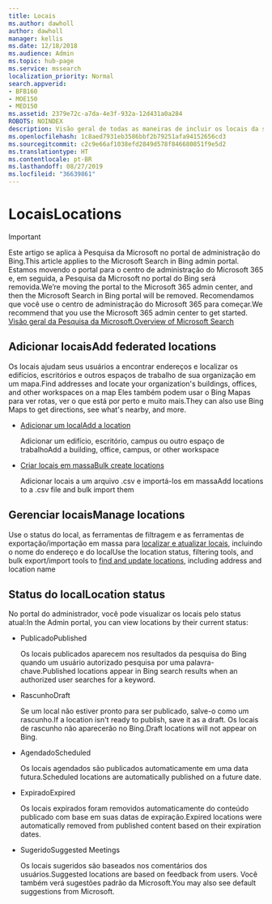 ```yaml
---
title: Locais
ms.author: dawholl
author: dawholl
manager: kellis
ms.date: 12/18/2018
ms.audience: Admin
ms.topic: hub-page
ms.service: mssearch
localization_priority: Normal
search.appverid:
- BFB160
- MOE150
- MED150
ms.assetid: 2379e72c-a7da-4e3f-932a-12d431a0a284
ROBOTS: NOINDEX
description: Visão geral de todas as maneiras de incluir os locais da sua organização nos resultados de trabalho da Pesquisa da Microsoft
ms.openlocfilehash: 1c8aed7931eb3586bbf2b79251afa94152656cd3
ms.sourcegitcommit: c2c9e66af1038efd2849d578f846680851f9e5d2
ms.translationtype: HT
ms.contentlocale: pt-BR
ms.lasthandoff: 08/27/2019
ms.locfileid: "36639861"
---
```

# <a name="locations"></a><span data-ttu-id="53d81-103">Locais</span><span class="sxs-lookup"><span data-stu-id="53d81-103">Locations</span></span>

> [!IMPORTANT]
> <span data-ttu-id="53d81-104">Este artigo se aplica à Pesquisa da Microsoft no portal de administração do Bing.</span><span class="sxs-lookup"><span data-stu-id="53d81-104">This article applies to the Microsoft Search in Bing admin portal.</span></span> <span data-ttu-id="53d81-105">Estamos movendo o portal para o centro de administração do Microsoft 365 e, em seguida, a Pesquisa da Microsoft no portal do Bing será removida.</span><span class="sxs-lookup"><span data-stu-id="53d81-105">We’re moving the portal to the Microsoft 365 admin center, and then the Microsoft Search in Bing portal will be removed.</span></span> <span data-ttu-id="53d81-106">Recomendamos que você use o centro de administração do Microsoft 365 para começar.</span><span class="sxs-lookup"><span data-stu-id="53d81-106">We recommend that you use the Microsoft 365 admin center to get started.</span></span> [<span data-ttu-id="53d81-107">Visão geral da Pesquisa da Microsoft.</span><span class="sxs-lookup"><span data-stu-id="53d81-107">Overview of Microsoft Search</span></span>](overview-microsoft-search.md)
    
## <a name="add-locations"></a><span data-ttu-id="53d81-108">Adicionar locais</span><span class="sxs-lookup"><span data-stu-id="53d81-108">Add federated locations</span></span>

<span data-ttu-id="53d81-109">Os locais ajudam seus usuários a encontrar endereços e localizar os edifícios, escritórios e outros espaços de trabalho de sua organização em um mapa.</span><span class="sxs-lookup"><span data-stu-id="53d81-109">Find addresses and locate your organization's buildings, offices, and other workspaces on a map</span></span> <span data-ttu-id="53d81-110">Eles também podem usar o Bing Mapas para ver rotas, ver o que está por perto e muito mais.</span><span class="sxs-lookup"><span data-stu-id="53d81-110">They can also use Bing Maps to get directions, see what's nearby, and more.</span></span>
  
- [<span data-ttu-id="53d81-111">Adicionar um local</span><span class="sxs-lookup"><span data-stu-id="53d81-111">Add a location</span></span>](add-a-location.md)
    
    <span data-ttu-id="53d81-112">Adicionar um edifício, escritório, campus ou outro espaço de trabalho</span><span class="sxs-lookup"><span data-stu-id="53d81-112">Add a building, office, campus, or other workspace</span></span>
    
- [<span data-ttu-id="53d81-113">Criar locais em massa</span><span class="sxs-lookup"><span data-stu-id="53d81-113">Bulk create locations</span></span>](bulk-create-locations.md)
    
    <span data-ttu-id="53d81-114">Adicionar locais a um arquivo .csv e importá-los em massa</span><span class="sxs-lookup"><span data-stu-id="53d81-114">Add locations to a .csv file and bulk import them</span></span>
    
## <a name="manage-locations"></a><span data-ttu-id="53d81-115">Gerenciar locais</span><span class="sxs-lookup"><span data-stu-id="53d81-115">Manage locations</span></span>

<span data-ttu-id="53d81-116">Use o status do local, as ferramentas de filtragem e as ferramentas de exportação/importação em massa para [localizar e atualizar locais](manage-locations.md), incluindo o nome do endereço e do local</span><span class="sxs-lookup"><span data-stu-id="53d81-116">Use the location status, filtering tools, and bulk export/import tools to [find and update locations](manage-locations.md), including address and location name</span></span>
  
## <a name="location-status"></a><span data-ttu-id="53d81-117">Status do local</span><span class="sxs-lookup"><span data-stu-id="53d81-117">Location status</span></span>

<span data-ttu-id="53d81-118">No portal do administrador, você pode visualizar os locais pelo status atual:</span><span class="sxs-lookup"><span data-stu-id="53d81-118">In the Admin portal, you can view locations by their current status:</span></span>
  
- <span data-ttu-id="53d81-119">Publicado</span><span class="sxs-lookup"><span data-stu-id="53d81-119">Published</span></span>
    
    <span data-ttu-id="53d81-120">Os locais publicados aparecem nos resultados da pesquisa do Bing quando um usuário autorizado pesquisa por uma palavra-chave.</span><span class="sxs-lookup"><span data-stu-id="53d81-120">Published locations appear in Bing search results when an authorized user searches for a keyword.</span></span>
    
- <span data-ttu-id="53d81-121">Rascunho</span><span class="sxs-lookup"><span data-stu-id="53d81-121">Draft</span></span>
    
    <span data-ttu-id="53d81-122">Se um local não estiver pronto para ser publicado, salve-o como um rascunho.</span><span class="sxs-lookup"><span data-stu-id="53d81-122">If a location isn't ready to publish, save it as a draft.</span></span> <span data-ttu-id="53d81-123">Os locais de rascunho não aparecerão no Bing.</span><span class="sxs-lookup"><span data-stu-id="53d81-123">Draft locations will not appear on Bing.</span></span>
    
- <span data-ttu-id="53d81-124">Agendado</span><span class="sxs-lookup"><span data-stu-id="53d81-124">Scheduled</span></span>
    
    <span data-ttu-id="53d81-125">Os locais agendados são publicados automaticamente em uma data futura.</span><span class="sxs-lookup"><span data-stu-id="53d81-125">Scheduled locations are automatically published on a future date.</span></span>
    
- <span data-ttu-id="53d81-126">Expirado</span><span class="sxs-lookup"><span data-stu-id="53d81-126">Expired</span></span>
    
    <span data-ttu-id="53d81-127">Os locais expirados foram removidos automaticamente do conteúdo publicado com base em suas datas de expiração.</span><span class="sxs-lookup"><span data-stu-id="53d81-127">Expired locations were automatically removed from published content based on their expiration dates.</span></span>
    
- <span data-ttu-id="53d81-128">Sugerido</span><span class="sxs-lookup"><span data-stu-id="53d81-128">Suggested Meetings</span></span>
    
    <span data-ttu-id="53d81-129">Os locais sugeridos são baseados nos comentários dos usuários.</span><span class="sxs-lookup"><span data-stu-id="53d81-129">Suggested locations are based on feedback from users.</span></span> <span data-ttu-id="53d81-130">Você também verá sugestões padrão da Microsoft.</span><span class="sxs-lookup"><span data-stu-id="53d81-130">You may also see default suggestions from Microsoft.</span></span>

  

